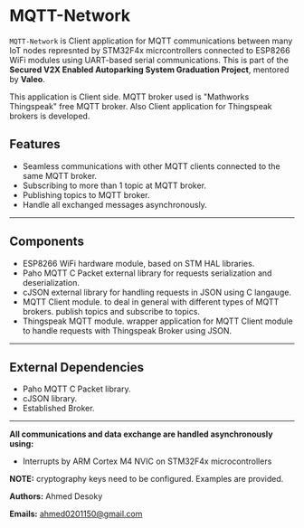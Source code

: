 # MQTT-Network
`MQTT-Network` is Client application for MQTT communications between many IoT nodes represnted by STM32F4x micrcontrollers connected to ESP8266 WiFi modules using UART-based serial communications.
This is part of the **Secured V2X Enabled Autoparking System Graduation Project**, mentored by **Valeo**.

This application is Client side. MQTT broker used is "Mathworks Thingspeak" free MQTT broker. Also Client application for Thingspeak brokers is developed.

## Features
- Seamless communications with other MQTT clients connected to the same MQTT broker.
- Subscribing to more than 1 topic at MQTT broker.
- Publishing topics to MQTT broker.
- Handle all exchanged messages asynchronously.

---

## Components
- ESP8266 WiFi hardware module, based on STM HAL libraries.
- Paho MQTT C Packet external library for requests serialization and deserialization.
- cJSON external library for handling requests in JSON using C langauge.
- MQTT Client module. to deal in general with different types of MQTT brokers. publish topics and subscribe to topics.
- Thingspeak MQTT module. wrapper application for MQTT Client module to handle requests with Thingspeak Broker using JSON.

---

## External Dependencies
- Paho MQTT C Packet library.
- cJSON library.
- Established Broker.

---

**All communications and data exchange are handled asynchronously using:**
- Interrupts by ARM Cortex M4 NVIC on STM32F4x microcontrollers

**NOTE:** cryptography keys need to be configured. Examples are provided.

**Authors:**
	Ahmed Desoky
	
**Emails:**
	ahmed0201150@gmail.com
